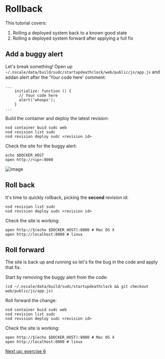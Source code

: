 Rollback
========

This tutorial covers:

1. Rolling a deployed system back to a known good state
2. Rolling a deployed system forward after applying a full fix

Add a buggy alert
------------
Let's break something! Open up `~/.nscale/data/build/sudc/startupdeathclock/web/public/js/app.js` and addan alert after the 'Your code here' comment:

	...
        initialize: function () {
          // Your code here
          alert('whoops');
        }
	...

Build the container and deploy the latest revision:

	nsd container buid sudc web
	nsd revision list sudc
	nsd revision deploy sudc <revision id>

Check the site for the buggy alert:

	echo $DOCKER_HOST
	open http://<ip>:8000

![image](https://raw.githubusercontent.com/nearform/nscale-workshop/master/img/bugalert.png)

Roll back
------------

It's time to quickly rollback, picking the **second** revision id:

	nsd revision list sudc
	nsd revision deploy sudc <revision id>

Check the site is working:
    
	open http://$(echo $DOCKER_HOST):8000 # Mac OS X
	open http://localhost:8000 # linux

Roll forward
------------

The site is back up and running so let's fix the bug in the code and apply that fix.

Start by removing the buggy alert from the code:

	(cd ~/.nscale/data/build/sudc/startupdeathclock && git checkout web/public/js/app.js)

Roll forward the change:

	nsd container buid sudc web
	nsd revision list sudc
	nsd revision deploy sudc <revision id>
	
Check the site is working:

	open http://$(echo $DOCKER_HOST):8000 # Mac OS X
	open http://localhost:8000 # linux

[Next up: exercise 6](https://github.com/nearform/nscale-workshop/blob/master/ex6.md)

